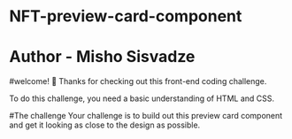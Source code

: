 # NFT-preview-card-component
# Author - Misho Sisvadze
#welcome! 👋
Thanks for checking out this front-end coding challenge.

To do this challenge, you need a basic understanding of HTML and CSS.

#The challenge
Your challenge is to build out this preview card component and get it looking as close to the design as possible.
